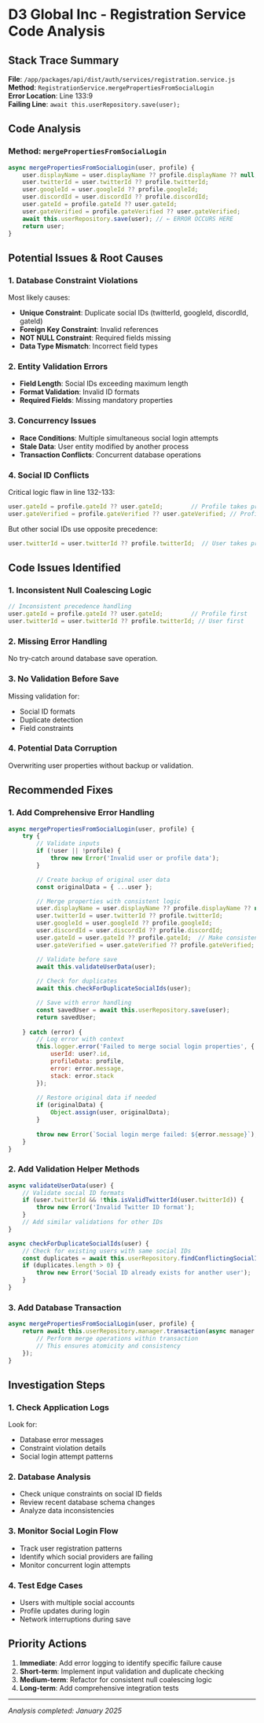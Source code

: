 # D3 Global Inc - Registration Service Code Analysis

## Stack Trace Summary
**File**: `/app/packages/api/dist/auth/services/registration.service.js`  
**Method**: `RegistrationService.mergePropertiesFromSocialLogin`  
**Error Location**: Line 133:9  
**Failing Line**: `await this.userRepository.save(user);`

## Code Analysis

### Method: `mergePropertiesFromSocialLogin`

```javascript
async mergePropertiesFromSocialLogin(user, profile) {
    user.displayName = user.displayName ?? profile.displayName ?? null;
    user.twitterId = user.twitterId ?? profile.twitterId;
    user.googleId = user.googleId ?? profile.googleId;
    user.discordId = user.discordId ?? profile.discordId;
    user.gateId = profile.gateId ?? user.gateId;
    user.gateVerified = profile.gateVerified ?? user.gateVerified;
    await this.userRepository.save(user); // ← ERROR OCCURS HERE
    return user;
}
```

## Potential Issues & Root Causes

### 1. **Database Constraint Violations**
Most likely causes:
- **Unique Constraint**: Duplicate social IDs (twitterId, googleId, discordId, gateId)
- **Foreign Key Constraint**: Invalid references
- **NOT NULL Constraint**: Required fields missing
- **Data Type Mismatch**: Incorrect field types

### 2. **Entity Validation Errors**
- **Field Length**: Social IDs exceeding maximum length
- **Format Validation**: Invalid ID formats
- **Required Fields**: Missing mandatory properties

### 3. **Concurrency Issues**
- **Race Conditions**: Multiple simultaneous social login attempts
- **Stale Data**: User entity modified by another process
- **Transaction Conflicts**: Concurrent database operations

### 4. **Social ID Conflicts**
Critical logic flaw in line 132-133:
```javascript
user.gateId = profile.gateId ?? user.gateId;        // Profile takes precedence
user.gateVerified = profile.gateVerified ?? user.gateVerified; // Profile takes precedence
```
But other social IDs use opposite precedence:
```javascript
user.twitterId = user.twitterId ?? profile.twitterId;  // User takes precedence
```

## Code Issues Identified

### 1. **Inconsistent Null Coalescing Logic**
```javascript
// Inconsistent precedence handling
user.gateId = profile.gateId ?? user.gateId;        // Profile first
user.twitterId = user.twitterId ?? profile.twitterId; // User first
```

### 2. **Missing Error Handling**
No try-catch around database save operation.

### 3. **No Validation Before Save**
Missing validation for:
- Social ID formats
- Duplicate detection
- Field constraints

### 4. **Potential Data Corruption**
Overwriting user properties without backup or validation.

## Recommended Fixes

### 1. **Add Comprehensive Error Handling**
```javascript
async mergePropertiesFromSocialLogin(user, profile) {
    try {
        // Validate inputs
        if (!user || !profile) {
            throw new Error('Invalid user or profile data');
        }

        // Create backup of original user data
        const originalData = { ...user };

        // Merge properties with consistent logic
        user.displayName = user.displayName ?? profile.displayName ?? null;
        user.twitterId = user.twitterId ?? profile.twitterId;
        user.googleId = user.googleId ?? profile.googleId;
        user.discordId = user.discordId ?? profile.discordId;
        user.gateId = user.gateId ?? profile.gateId;  // Make consistent
        user.gateVerified = user.gateVerified ?? profile.gateVerified;

        // Validate before save
        await this.validateUserData(user);
        
        // Check for duplicates
        await this.checkForDuplicateSocialIds(user);

        // Save with error handling
        const savedUser = await this.userRepository.save(user);
        return savedUser;
        
    } catch (error) {
        // Log error with context
        this.logger.error('Failed to merge social login properties', {
            userId: user?.id,
            profileData: profile,
            error: error.message,
            stack: error.stack
        });
        
        // Restore original data if needed
        if (originalData) {
            Object.assign(user, originalData);
        }
        
        throw new Error(`Social login merge failed: ${error.message}`);
    }
}
```

### 2. **Add Validation Helper Methods**
```javascript
async validateUserData(user) {
    // Validate social ID formats
    if (user.twitterId && !this.isValidTwitterId(user.twitterId)) {
        throw new Error('Invalid Twitter ID format');
    }
    // Add similar validations for other IDs
}

async checkForDuplicateSocialIds(user) {
    // Check for existing users with same social IDs
    const duplicates = await this.userRepository.findConflictingSocialIds(user);
    if (duplicates.length > 0) {
        throw new Error('Social ID already exists for another user');
    }
}
```

### 3. **Add Database Transaction**
```javascript
async mergePropertiesFromSocialLogin(user, profile) {
    return await this.userRepository.manager.transaction(async manager => {
        // Perform merge operations within transaction
        // This ensures atomicity and consistency
    });
}
```

## Investigation Steps

### 1. **Check Application Logs**
Look for:
- Database error messages
- Constraint violation details
- Social login attempt patterns

### 2. **Database Analysis**
- Check unique constraints on social ID fields
- Review recent database schema changes
- Analyze data inconsistencies

### 3. **Monitor Social Login Flow**
- Track user registration patterns
- Identify which social providers are failing
- Monitor concurrent login attempts

### 4. **Test Edge Cases**
- Users with multiple social accounts
- Profile updates during login
- Network interruptions during save

## Priority Actions

1. **Immediate**: Add error logging to identify specific failure cause
2. **Short-term**: Implement input validation and duplicate checking
3. **Medium-term**: Refactor for consistent null coalescing logic
4. **Long-term**: Add comprehensive integration tests

---
*Analysis completed: January 2025*